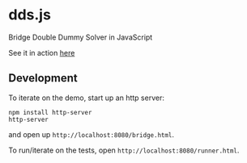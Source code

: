 # dds.js
Bridge Double Dummy Solver in JavaScript

See it in action [here][1]

## Development

To iterate on the demo, start up an http server:

    npm install http-server
    http-server

and open up `http://localhost:8080/bridge.html`.

To run/iterate on the tests, open `http://localhost:8080/runner.html`.

[1]: http://www.danvk.org/bridge/

